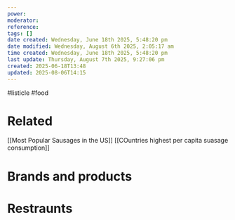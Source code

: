 ```yaml
---
power: 
moderator: 
reference: 
tags: []
date created: Wednesday, June 18th 2025, 5:48:20 pm
date modified: Wednesday, August 6th 2025, 2:05:17 am
time created: Wednesday, June 18th 2025, 5:48:20 pm
last update: Thursday, August 7th 2025, 9:27:06 pm
created: 2025-06-18T13:48
updated: 2025-08-06T14:15
---
```

#listicle #food 

# Related
[[Most Popular Sausages in the US]]
[[COuntries highest per capita suasage consumption]]

# Brands and products

# Restraunts
